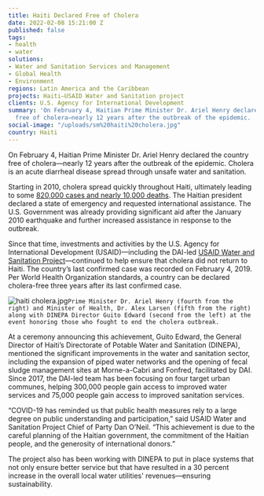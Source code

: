 ```yaml
---
title: Haiti Declared Free of Cholera
date: 2022-02-08 15:21:00 Z
published: false
tags:
- health
- water
solutions:
- Water and Sanitation Services and Management
- Global Health
- Environment
regions: Latin America and the Caribbean
projects: Haiti—USAID Water and Sanitation project
clients: U.S. Agency for International Development
summary: 'On February 4, Haitian Prime Minister Dr. Ariel Henry declared the country
  free of cholera—nearly 12 years after the outbreak of the epidemic. '
social-image: "/uploads/sm%20haiti%20cholera.jpg"
country: Haiti
---
```


On February 4, Haitian Prime Minister Dr. Ariel Henry declared the country free of cholera—nearly 12 years after the outbreak of the epidemic. Cholera is an acute diarrheal disease spread through unsafe water and sanitation.  

Starting in 2010, cholera spread quickly throughout Haiti, ultimately leading to some [820,000 cases and nearly 10,000 deaths](https://www.cdc.gov/cholera/haiti/index.html). The Haitian president declared a state of emergency and requested international assistance. The U.S. Government was already providing significant aid after the January 2010 earthquake and further increased assistance in response to the outbreak.

Since that time, investments and activities by the U.S. Agency for International Development (USAID)—including the DAI-led [USAID Water and Sanitation Project](https://www.dai.com/our-work/projects/haiti-usaid-water-and-sanitation-watsan)—continued to help ensure that cholera did not return to Haiti. The country’s last confirmed case was recorded on February 4, 2019. Per World Health Organization standards, a country can be declared cholera-free three years after its last confirmed case. 

![haiti cholera.jpg](/uploads/haiti%20cholera.jpg)`Prime Minister Dr. Ariel Henry (fourth from the right) and Minister of Health, Dr. Alex Larsen (fifth from the right) along with DINEPA Director Guito Edward (second from the left) at the event honoring those who fought to end the cholera outbreak.`

At a ceremony announcing this achievement, Guito Edward, the General Director of Haiti’s Directorate of Potable Water and Sanitation (DINEPA), mentioned the significant improvements in the water and sanitation sector, including the expansion of piped water networks and the opening of fecal sludge management sites at Morne-a-Cabri and Fonfred, facilitated by DAI. Since 2017, the DAI-led team has been focusing on four target urban communes, helping 300,000 people gain access to improved water services and 75,000 people gain access to improved sanitation services. 

“COVID-19 has reminded us that public health measures rely to a large degree on public understanding and participation,” said USAID Water and Sanitation Project Chief of Party Dan O’Neil. “This achievement is due to the careful planning of the Haitian government, the commitment of the Haitian people, and the generosity of international donors.” 

The project also has been working with DINEPA to put in place systems that not only ensure better service but that have resulted in a 30 percent increase in the overall local water utilities' revenues—ensuring sustainability. 